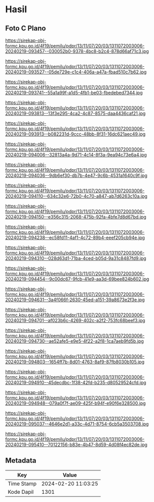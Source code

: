# Hasil

## Foto C Plano

https://sirekap-obj-formc.kpu.go.id/4f19/pemilu/pdpr/13/11/07/20/03/1311072003006-20240219-093457--030052b0-9378-4bc8-b2c4-878d66af71c3.jpg

https://sirekap-obj-formc.kpu.go.id/4f19/pemilu/pdpr/13/11/07/20/03/1311072003006-20240219-093527--05de729e-c1c4-406a-a47a-fbad510c7b62.jpg

https://sirekap-obj-formc.kpu.go.id/4f19/pemilu/pdpr/13/11/07/20/03/1311072003006-20240219-093741--55a1a99f-a1d5-4fb1-be03-fbedebed7344.jpg

https://sirekap-obj-formc.kpu.go.id/4f19/pemilu/pdpr/13/11/07/20/03/1311072003006-20240219-093813--13f3e295-4ca2-4c87-8575-daa4436caf21.jpg

https://sirekap-obj-formc.kpu.go.id/4f19/pemilu/pdpr/13/11/07/20/03/1311072003006-20240219-093913--b082231d-9ccc-48bb-8f31-16dc621aec49.jpg

https://sirekap-obj-formc.kpu.go.id/4f19/pemilu/pdpr/13/11/07/20/03/1311072003006-20240219-094006--32813a4a-9d71-4c14-8f3a-9ea94c73e6a4.jpg

https://sirekap-obj-formc.kpu.go.id/4f19/pemilu/pdpr/13/11/07/20/03/1311072003006-20240219-094036--9db6ef30-db7b-4e47-9c6b-4531a1640c9f.jpg

https://sirekap-obj-formc.kpu.go.id/4f19/pemilu/pdpr/13/11/07/20/03/1311072003006-20240219-094110--634c32e6-72b0-4c70-a847-ab7d6263c10a.jpg

https://sirekap-obj-formc.kpu.go.id/4f19/pemilu/pdpr/13/11/07/20/03/1311072003006-20240219-094150--e356c315-2068-475b-92fa-4bfe7d8d67bd.jpg

https://sirekap-obj-formc.kpu.go.id/4f19/pemilu/pdpr/13/11/07/20/03/1311072003006-20240219-094238--ec58fd11-4af1-4c72-89b4-eeef205cb94e.jpg

https://sirekap-obj-formc.kpu.go.id/4f19/pemilu/pdpr/13/11/07/20/03/1311072003006-20240219-094310--028d63d1-71ba-4ced-b05d-9a31c8487fd9.jpg

https://sirekap-obj-formc.kpu.go.id/4f19/pemilu/pdpr/13/11/07/20/03/1311072003006-20240219-094454--9c00dc67-9fcb-41e9-aa3d-69bee824b602.jpg

https://sirekap-obj-formc.kpu.go.id/4f19/pemilu/pdpr/13/11/07/20/03/1311072003006-20240219-094631--3a4f066f-2630-45ed-a151-39a8673e2f3e.jpg

https://sirekap-obj-formc.kpu.go.id/4f19/pemilu/pdpr/13/11/07/20/03/1311072003006-20240219-094701--af023b6c-4269-402c-a2f2-753fc68beef3.jpg

https://sirekap-obj-formc.kpu.go.id/4f19/pemilu/pdpr/13/11/07/20/03/1311072003006-20240219-094730--ae52afe5-e9e5-4f22-a2f8-1ca7aeb9fd5b.jpg

https://sirekap-obj-formc.kpu.go.id/4f19/pemilu/pdpr/13/11/07/20/03/1311072003006-20240219-094803--1654ff7b-8d01-4763-8af9-87fb8030b105.jpg

https://sirekap-obj-formc.kpu.go.id/4f19/pemilu/pdpr/13/11/07/20/03/1311072003006-20240219-094910--45decdbc-1f38-42fd-b235-d80529524cfd.jpg

https://sirekap-obj-formc.kpu.go.id/4f19/pemilu/pdpr/13/11/07/20/03/1311072003006-20240219-094948--079a0f7f-ae09-425f-b94f-e90f6e328500.jpg

https://sirekap-obj-formc.kpu.go.id/4f19/pemilu/pdpr/13/11/07/20/03/1311072003006-20240219-095037--4646e2d1-a33c-4d71-8754-6cb5a3503708.jpg

https://sirekap-obj-formc.kpu.go.id/4f19/pemilu/pdpr/13/11/07/20/03/1311072003006-20240219-095410--70122156-b83e-4b47-8d59-4d08f4ec82de.jpg


## Metadata

| Key        | Value               |
| ---------- | ------------------- |
| Time Stamp | 2024-02-20 11:03:25 |
| Kode Dapil | 1301                |



